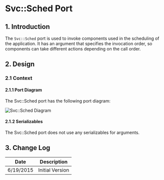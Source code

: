 # Svc::Sched Port

## 1. Introduction

The `Svc::Sched` port is used to invoke components used in the scheduling of the application. 
It has an argument that specifies the invocation order, so components can take different actions depending on the call order.

## 2. Design

### 2.1 Context

#### 2.1.1 Port Diagram

The Svc::Sched port has the following port diagram:

![Svc::Sched Diagram](img/SchedBDD.jpg "Svc::Sched Port")

#### 2.1.2 Serializables

The Svc::Sched port does not use any serializables for arguments.

## 3. Change Log

Date | Description
---- | -----------
6/19/2015 |  Initial Version



